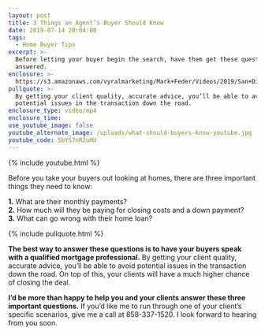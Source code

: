 ```yaml
---
layout: post
title: 3 Things an Agent’s Buyer Should Know
date: 2019-07-14 20:04:00
tags:
  - Home Buyer Tips
excerpt: >-
  Before letting your buyer begin the search, have them get these questions
  answered.
enclosure: >-
  https://s3.amazonaws.com/vyralmarketing/Mark+Feder/Videos/2019/San+Diego+Loan+Advisor-+3+Things+an+Agents+Buyer+Should+Know.mp4
pullquote: >-
  By getting your client quality, accurate advice, you’ll be able to avoid
  potential issues in the transaction down the road.
enclosure_type: video/mp4
enclosure_time:
use_youtube_image: false
youtube_alternate_image: /uploads/what-should-buyers-know-youtube.jpg
youtube_code: 5bYS7nR2uHU
---
```


{% include youtube.html %}

Before you take your buyers out looking at homes, there are three important things they need to know:

**1\.** What are their monthly payments?&nbsp;<br>**2\.** How much will they be paying for closing costs and a down payment?<br>**3\.** What can go wrong with their home loan?

{% include pullquote.html %}

**The best way to answer these questions is to have your buyers speak with a qualified mortgage professional.** By getting your client quality, accurate advice, you’ll be able to avoid potential issues in the transaction down the road. On top of this, your clients will have a much higher chance of closing the deal.

**I’d be more than happy to help you and your clients answer these three important questions.** If you’d like me to run through one of your client’s specific scenarios, give me a call at 858-337-1520. I look forward to hearing from you soon.